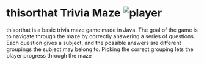 # thisorthat Trivia Maze ![player](https://user-images.githubusercontent.com/63435842/124675615-d324b100-de71-11eb-9f2e-9d3f8d60ff85.png)
thisorthat is a basic trivia maze game made in Java. The goal of the game is to navigate through the maze by correctly answering a series of questions. Each question gives a subject, and the possible answers are different groupings the subject may belong to. Picking the correct grouping lets the player progress through the maze
